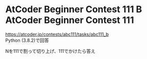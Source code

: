 # AtCoder Beginner Contest 111 B AtCoder Beginner Contest 111  
https://atcoder.jp/contests/abc111/tasks/abc111_b  
Python (3.8.2)で回答  

Nを111で割って切り上げ、111でかけたら答え
